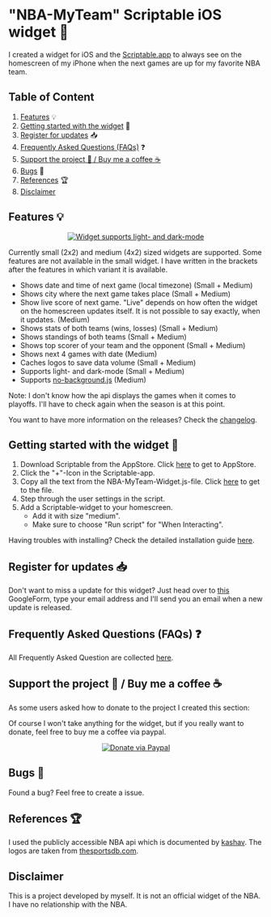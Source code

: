 
# "NBA-MyTeam" Scriptable iOS widget  🏀
I created a widget for iOS and the [Scriptable.app](https://scriptable.app/) to always see on the homescreen of my iPhone when the next games are up for my favorite NBA team.

## Table of Content

1.  [Features](https://github.com/thisisevanfox/nba-my-team-ios-widget#features-) 💡
2.  [Getting started with the widget](https://github.com/thisisevanfox/nba-my-team-ios-widget#getting-started-with-the-widget-) 🚀
3.  [Register for updates](https://github.com/thisisevanfox/nba-my-team-ios-widget#register-for-updates-) 📥
4.  [Frequently Asked Questions (FAQs)](https://github.com/thisisevanfox/nba-my-team-ios-widget#frequently-asked-questions-faqs-) ❓
5. [Support the project 💪 / Buy me a coffee ☕](https://github.com/thisisevanfox/nba-my-team-ios-widget#support-the-project---buy-me-a-coffee-)
6. [Bugs](https://github.com/thisisevanfox/nba-my-team-ios-widget#bugs-) 🐞
7. [References](https://github.com/thisisevanfox/nba-my-team-ios-widget#references-) 🏆
8. [Disclaimer](https://github.com/thisisevanfox/nba-my-team-ios-widget#disclaimer)

## Features 💡      
<p align="center">
<a href="https://i.ibb.co/jWR9nNw/Screenshotv1.png"><img src="https://i.ibb.co/XJzLx5x/Screenshotv1small.png" alt="Widget supports light- and dark-mode" border="0" /></a>
</p>  

Currently small (2x2) and medium (4x2) sized widgets are supported. Some features are not available in the small widget. I have written in the brackets after the features in which variant it is available.
                                                     
* Shows date and time of next game (local timezone) (Small + Medium)
* Shows city where the next game takes place (Small + Medium)
* Show live score of next game. "Live" depends on how often the widget on the homescreen updates itself. It is not possible to say exactly, when it updates. (Medium)
* Shows stats of both teams (wins, losses) (Small + Medium) 
* Shows standings of both teams (Small + Medium)
* Shows top scorer of your team and the opponent (Small + Medium)
* Shows next 4 games with date (Medium)
* Caches logos to save data volume (Small + Medium)  
* Supports light- and dark-mode (Small + Medium) 
* Supports [no-background.js](https://github.com/supermamon/scriptable-no-background) (Medium)

Note: I don't know how the api displays the games when it comes to playoffs. I'll have to check again when the season is at this point.

You want to have more information on the releases? Check the [changelog](https://github.com/thisisevanfox/nba-my-team-ios-widget/blob/main/Changelog.md).

## Getting started with the widget 🚀
1. Download Scriptable from the AppStore. Click [here](https://apps.apple.com/us/app/scriptable/id1405459188?uo=4) to get to AppStore.
2. Click the "+"-Icon in the Scriptable-app.
3. Copy all the text from the NBA-MyTeam-Widget.js-file. Click [here](https://raw.githubusercontent.com/thisisevanfox/nba-my-team-ios-widget/main/NBA-MyTeam-Widget.js) to get to the file.
4. Step through the user settings in the script.
5. Add a Scriptable-widget to your homescreen.
   * Add it with size "medium".
   * Make sure to choose "Run script" for "When Interacting".

Having troubles with installing? Check the detailed installation guide [here](https://github.com/thisisevanfox/nba-my-team-ios-widget/blob/main/Installation%20guide.md). 
   
## Register for updates 📥
Don't want to miss a update for this widget? Just head over to [this](https://forms.gle/6tcB5juGenEaZHqL7) GoogleForm, type your email address and I'll send you an email when a new update is released.
   
## Frequently Asked Questions (FAQs) ❓
All Frequently Asked Question are collected [here](https://github.com/thisisevanfox/nba-my-team-ios-widget/blob/main/FAQ.md).

## Support the project 💪 / Buy me a coffee ☕
As some users asked how to donate to the project I created this section:

Of course I won't take anything for the widget, but if you really want to donate, feel free to buy me a coffee via paypal.

<p align="center">
<a href="http://paypal.me/thisisevanfox" target="_blank"><img src="https://camo.githubusercontent.com/74865d9b3ad7b0a216f64653cee3d2027790220fb7b0302cf693e5a9e7c20c7a/68747470733a2f2f696d672e736869656c64732e696f2f62616467652f70617970616c2d646f6e6174652d79656c6c6f772e737667" alt="Donate via Paypal" border="0" /></a>
</p>  

## Bugs 🐞
Found a bug? Feel free to create a issue.

## References 🏆
I used the publicly accessible NBA api which is documented by [kashav](https://github.com/kashav/nba.js/blob/master/docs/api/DATA.md). The logos are taken from [thesportsdb.com](https://thesportsdb.com). 

## Disclaimer
This is a project developed by myself. It is not an official widget of the NBA. I have no relationship with the NBA.
